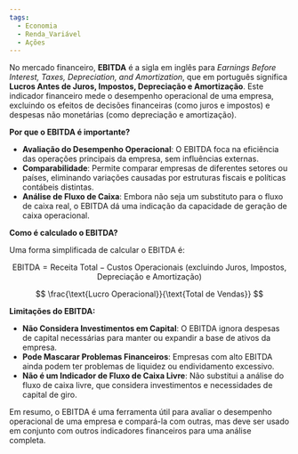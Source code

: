```yaml
---
tags:
  - Economia
  - Renda_Variável
  - Ações
---
```

No mercado financeiro, **EBITDA** é a sigla em inglês para _Earnings Before Interest, Taxes, Depreciation, and Amortization_, que em português significa **Lucros Antes de Juros, Impostos, Depreciação e Amortização**. Este indicador financeiro mede o desempenho operacional de uma empresa, excluindo os efeitos de decisões financeiras (como juros e impostos) e despesas não monetárias (como depreciação e amortização).

**Por que o EBITDA é importante?**

- **Avaliação do Desempenho Operacional**: O EBITDA foca na eficiência das operações principais da empresa, sem influências externas.
- **Comparabilidade**: Permite comparar empresas de diferentes setores ou países, eliminando variações causadas por estruturas fiscais e políticas contábeis distintas.
- **Análise de Fluxo de Caixa**: Embora não seja um substituto para o fluxo de caixa real, o EBITDA dá uma indicação da capacidade de geração de caixa operacional.

**Como é calculado o EBITDA?**

Uma forma simplificada de calcular o EBITDA é:

$$
\text{EBITDA} = \text{Receita Total} - \text{Custos Operacionais} \ (\text{excluindo Juros, Impostos, Depreciação e Amortização})
$$

$$
\frac{\text{Lucro Operacional}}{\text{Total de Vendas}}
$$


**Limitações do EBITDA:**

- **Não Considera Investimentos em Capital**: O EBITDA ignora despesas de capital necessárias para manter ou expandir a base de ativos da empresa.
- **Pode Mascarar Problemas Financeiros**: Empresas com alto EBITDA ainda podem ter problemas de liquidez ou endividamento excessivo.
- **Não é um Indicador de Fluxo de Caixa Livre**: Não substitui a análise do fluxo de caixa livre, que considera investimentos e necessidades de capital de giro.

Em resumo, o EBITDA é uma ferramenta útil para avaliar o desempenho operacional de uma empresa e compará-la com outras, mas deve ser usado em conjunto com outros indicadores financeiros para uma análise completa.